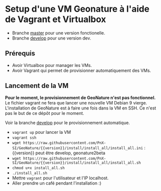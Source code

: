 # Setup d'une VM Geonature à l'aide de Vagrant et Virtualbox

* Branche [master](https://github.com/PnGuadeloupe/GeoNature-VM-setup/tree/master) pour une version fonctionelle.
* Branche [develop](https://github.com/PnGuadeloupe/GeoNature-VM-setup/tree/develop) pour une version dev.

## Prérequis

* Avoir Virtualbox pour manager les VMs.
* Avoir Vagrant qui permet de provisionner automatiquement des VMs.

## Lancement de la VM

**Pour le moment, le provisionnement de GeoNature n'est pas fonctionnel.**
Le fichier vagrant ne fera que lancer une nouvelle VM Debian 9 vierge. L'installation de GeoNature est à faire une fois dans la VM en SSH. Ce n'est pas le but de ce dépôt pour le moment.

Voir la branche [develop](https://github.com/PnGuadeloupe/GeoNature-VM-setup/tree/develop) pour le provisionnement automatique.

* `vagrant up` pour lancer la VM
* `vagrant ssh`
* `wget https://raw.githubusercontent.com/PnX-SI/GeoNature/{{version}}/install/install_all/install_all.ini` : {{version}} peut être develop, geonature2beta
* `wget https://raw.githubusercontent.com/PnX-SI/GeoNature/{{version}}/install/install_all/install_all.sh`
* `chmod u+x install_all.sh`
* `./install_all.sh`
* Mettre `vagrant` pour l'utilisateur et l'IP localhost.
* Aller prendre un café pendant l'installation :)
